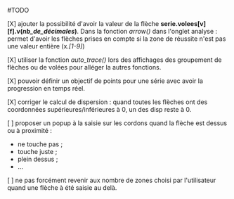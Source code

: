 #TODO

[X] ajouter la possibilité d'avoir la valeur de la flèche **serie.volees[v][f].v(*nb_de_décimales*)**. Dans la fonction *arrow()*
dans l'onglet analyse : permet d'avoir les flèches prises en compte si la zone de réussite n'est pas une valeur entière (x.*[1-9]*)

[X] utiliser la fonction *auto_trace()* lors des affichages des groupement de flèches ou de volées pour alléger la autres fonctions.

[X] pouvoir définir un objectif de points pour une série avec avoir la progression en temps réel.

[X] corriger le calcul de dispersion : quand toutes les flèches ont des coordonnées supérieures/inférieures à 0, un des disp reste à 0.

[ ] proposer un popup à la saisie sur les cordons quand la flèche est dessus ou à proximité :
- ne touche pas ;
- touche juste ;
- plein dessus ;
- …

[ ] ne pas forcément revenir aux nombre de zones choisi par l'utilisateur quand une flèche à été saisie au delà.
